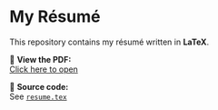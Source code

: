 # My Résumé

This repository contains my résumé written in **LaTeX**.

📄 **View the PDF:**  
[Click here to open](https://SShuddho.github.io/my_resume/resume.pdf)

🧠 **Source code:**  
See [`resume.tex`](resume.tex)
